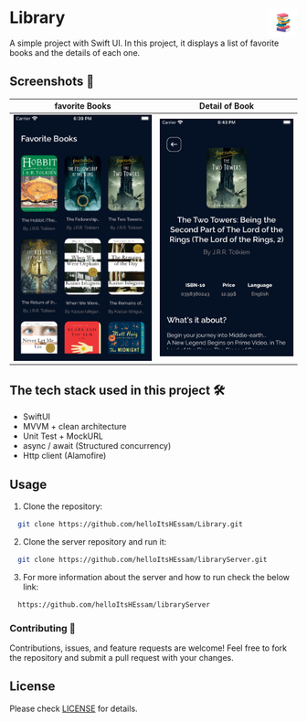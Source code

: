 # Library <img alt="Logo" src="/icon.png" align="right" height="50">

A simple project with Swift UI. In this project, it displays a list of favorite books and the details of each one.

## Screenshots 🌃
favorite Books           |  Detail of Book  
:-------------------------:|:-------------------------:
<img alt="favorite books" src="Screenshots/Screenshot_list.png">|<img alt="Reminder detail" src="Screenshots/Screenshot_detail.png">

## The tech stack used in this project 🛠

- SwiftUI
- MVVM + clean architecture
- Unit Test + MockURL
- async / await (Structured concurrency)
- Http client (Alamofire)

## Usage

1. Clone the repository:

  ``` bash
    git clone https://github.com/helloItsHEssam/Library.git
  ```

2. Clone the server repository and run it:

  ``` bash
    git clone https://github.com/helloItsHEssam/libraryServer.git
  ```

3. For more information about the server and how to run check the below link:

  ``` bash
    https://github.com/helloItsHEssam/libraryServer
  ```

###  Contributing 🤝

Contributions, issues, and feature requests are welcome! Feel free to fork the repository and submit a pull request with your changes.

## License

Please check [LICENSE](LICENSE) for details.
